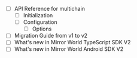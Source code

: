 - [ ] API Reference for multichain
  - [ ] Initialization
  - [ ] Configuration
    - [ ] Options
- [ ] Migration Guide from v1 to v2
- [ ] What's new in Mirror World TypeScript SDK V2
- [ ] What's new in Mirror World Android SDK V2
